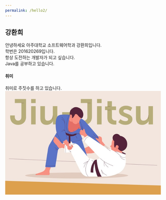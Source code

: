 ```yaml
---
permalink: /hello2/
---
```


## 강환희

안녕하세요 아주대학교 소프트웨어학과 강환희입니다.  
학번은 201620269입니다.  
항상 도전하는 개발자가 되고 싶습니다.  
Java를 공부하고 있습니다.  

#### 취미

취미로 주짓수를 하고 있습니다.
![jiujitsu](img1.jpg "jiujitsu")
